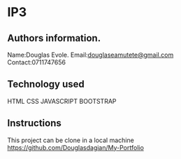# IP3
## Authors information.
Name:Douglas Evole.
Email:douglaseamutete@gmail.com
Contact:0711747656

## Technology used
HTML
CSS
JAVASCRIPT
BOOTSTRAP

## Instructions
This project can be clone in a local machine
https://github.com/Douglasdagian/My-Portfolio

